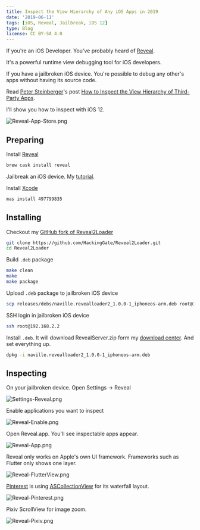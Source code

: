 ```yaml
---
title: Inspect the View Hierarchy of Any iOS Apps in 2019
date: '2019-06-11'
tags: [iOS, Reveal, Jailbreak, iOS 12]
type: Blog
license: CC BY-SA 4.0
---
```


If you're an iOS Developer. You've probably heard of [Reveal](https://revealapp.com).

It's a powerful runtime view debugging tool for iOS developers.

If you have a jailbroken iOS device. You're possible to debug any other's apps without having its source code.

Read [Peter Steinberger](https://twitter.com/steipete)'s post [How to Inspect the View Hierarchy of Third-Party Apps](https://petersteinberger.com/blog/2013/how-to-inspect-the-view-hierarchy-of-3rd-party-apps/).

I'll show you how to inspect with iOS 12.

![Reveal-App-Store.png](/static/images/Reveal-App-Store.png)

## Preparing

Install [Reveal](https://revealapp.com)

```sh
brew cask install reveal
```

Jailbreak an iOS device. My [tutorial](https://hackinggate.com/2019/06/09/resign-ipas-with-fastlane-for-jailbreak.html).

Install [Xcode](https://apps.apple.com/app/xcode/id497799835)

```sh
mas install 497799835
```

## Installing

Checkout my [GitHub fork of Reveal2Loader](https://github.com/HackingGate/Reveal2Loader)

```sh
git clone https://github.com/HackingGate/Reveal2Loader.git
cd Reveal2Loader
```

Build `.deb` package

```sh
make clean
make
make package
```

Upload `.deb` package to jailbroken iOS device

```sh
scp releases/debs/naville.revealloader2_1.0.0-1_iphoneos-arm.deb root@192.168.2.2:~/
```

SSH login in jailbroken iOS device

```sh
ssh root@192.168.2.2
```

Install `.deb`. It will download RevealServer.zip form my [download center](https://hackinggate.github.io/Downloads/). And set everything up.

```sh
dpkg -i naville.revealloader2_1.0.0-1_iphoneos-arm.deb
```

## Inspecting

On your jailbroken device. Open Settings -> Reveal

![Settings-Reveal.png](/static/images/Settings-Reveal.png)

Enable applications you want to inspect

![Reveal-Enable.png](/static/images/Reveal-Enable.png)

Open Reveal.app. You'll see inspectable apps appear.

![Reveal-App.png](/static/images/Reveal-App.png)

Reveal only works on Apple's own UI framework. Frameworks such as Flutter only shows one layer.

![Reveal-FlutterView.png](/static/images/Reveal-FlutterView.png)

[Pinterest](https://itunes.apple.com/us/app/pinterest/id429047995) is using [ASCollectionView](https://github.com/abdullahselek/ASCollectionView) for its waterfall layout.

![Reveal-Pinterest.png](/static/images/Reveal-Pinterest.png)

Pixiv ScrollView for image zoom.

![Reveal-Pixiv.png](/static/images/Reveal-Pixiv.png)

